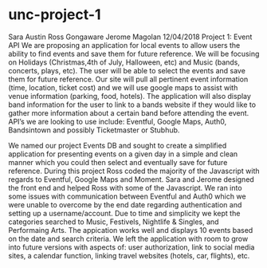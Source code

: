 # unc-project-1

Sara Austin
Ross Gongaware
Jerome Magolan
12/04/2018
Project 1: Event API
We are proposing an application for local events to allow users the ability to find events and save them for future reference. We will be focusing on Holidays (Christmas,4th of July, Halloween, etc) and Music (bands, concerts, plays, etc). The user will be able to select the events and save them for future reference. Our site will pull all pertinent event information (time, location, ticket cost) and we will use google maps to assist with venue information (parking, food, hotels). The application will also display band information for the user to link to a bands website if they would like to gather more information about a certain band before attending the event. API’s we are looking to use include: Eventful, Google Maps, Auth0, Bandsintown and possibly Ticketmaster or Stubhub.

We named our project Events DB and sought to create a simplified application for presenting events on a given day in a simple and clean manner which you could then select and eventually save for future reference.  During this project Ross coded the majority of the Javascript with regards to Eventful, Google Maps and Moment.  Sara and Jerome designed the front end and helped Ross with some of the Javascript.  We ran into some issues with communication between Eventful and Auth0 which we were unable to overcome by the end date regarding authentication and setting up a username/account.  Due to time and simplicity we kept the categories searched to Music, Festivels, Nightlife & Singles, and Performaing Arts.  The appication works well and displays 10 events based on the date and search criteria. We left the application with room to grow into future versions with aspects of: user authorization, link to social media sites, a calendar function, linking travel websites (hotels, car, flights), etc.  
